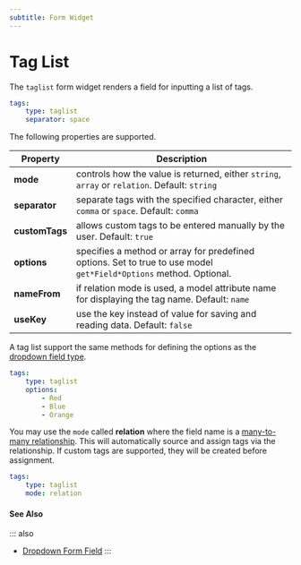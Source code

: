 ```yaml
---
subtitle: Form Widget
---
```

# Tag List

The `taglist` form widget renders a field for inputting a list of tags.

```yaml
tags:
    type: taglist
    separator: space
```

The following properties are supported.

Property | Description
------------- | -------------
**mode** | controls how the value is returned, either `string`, `array` or `relation`. Default: `string`
**separator** | separate tags with the specified character, either `comma` or `space`. Default: `comma`
**customTags** | allows custom tags to be entered manually by the user. Default: `true`
**options** | specifies a method or array for predefined options. Set to true to use model `get*Field*Options` method. Optional.
**nameFrom** | if relation mode is used, a model attribute name for displaying the tag name. Default: `name`
**useKey** | use the key instead of value for saving and reading data. Default: `false`

A tag list support the same methods for defining the options as the [dropdown field type](./field-dropdown.md).

```yaml
tags:
    type: taglist
    options:
        - Red
        - Blue
        - Orange
```

You may use the `mode` called **relation** where the field name is a [many-to-many relationship](../../extend/database/relations.md). This will automatically source and assign tags via the relationship. If custom tags are supported, they will be created before assignment.

```yaml
tags:
    type: taglist
    mode: relation
```

#### See Also

::: also
* [Dropdown Form Field](./field-dropdown.md)
:::
